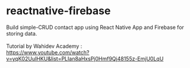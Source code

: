 # reactnative-firebase
Build simple-CRUD contact app using React Native App and Firebase for storing data.
<br><br>
Tutorial by Wahidev Academy :<br>
https://www.youtube.com/watch?v=yqK02UuIHKU&list=PLIan8aHxsPj0Hmf9Qj48155z-EmjU0LqU
